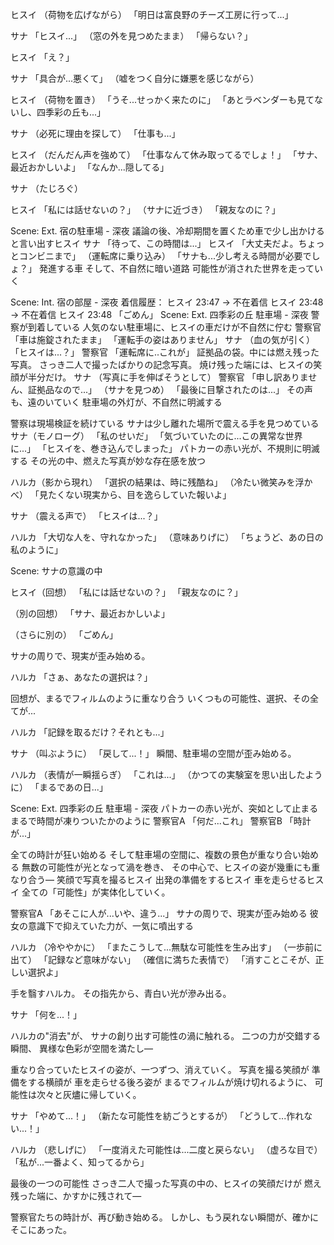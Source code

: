 ヒスイ
（荷物を広げながら）
「明日は富良野のチーズ工房に行って...」

サナ
「ヒスイ...」
（窓の外を見つめたまま）
「帰らない？」

ヒスイ
「え？」

サナ
「具合が...悪くて」
（嘘をつく自分に嫌悪を感じながら）

ヒスイ
（荷物を置き）
「うそ...せっかく来たのに」
「あとラベンダーも見てないし、四季彩の丘も...」

サナ
（必死に理由を探して）
「仕事も...」

ヒスイ
（だんだん声を強めて）
「仕事なんて休み取ってるでしょ！」
「サナ、最近おかしいよ」
「なんか...隠してる」

サナ
（たじろぐ）

ヒスイ
「私には話せないの？」
（サナに近づき）
「親友なのに？」

Scene: Ext. 宿の駐車場 - 深夜
議論の後、冷却期間を置くため車で少し出かけると言い出すヒスイ
サナ
「待って、この時間は...」
ヒスイ
「大丈夫だよ。ちょっとコンビニまで」
（運転席に乗り込み）
「サナも...少し考える時間が必要でしょ？」
発進する車
そして、不自然に暗い道路
可能性が消された世界を走っていく

Scene: Int. 宿の部屋 - 深夜
着信履歴：
ヒスイ 23:47 → 不在着信
ヒスイ 23:48 → 不在着信
ヒスイ 23:48 「ごめん」
Scene: Ext. 四季彩の丘 駐車場 - 深夜
警察が到着している
人気のない駐車場に、ヒスイの車だけが不自然に佇む
警察官
「車は施錠されたまま」
「運転手の姿はありません」
サナ
（血の気が引く）
「ヒスイは...？」
警察官
「運転席に..これが」
証拠品の袋。中には燃え残った写真。
さっき二人で撮ったばかりの記念写真。
焼け残った端には、ヒスイの笑顔が半分だけ。
サナ
（写真に手を伸ばそうとして）
警察官
「申し訳ありません、証拠品なので...」
（サナを見つめ）
「最後に目撃されたのは...」
その声も、遠のいていく
駐車場の外灯が、不自然に明滅する


警察は現場検証を続けている
サナは少し離れた場所で震える手を見つめている
サナ（モノローグ）
「私のせいだ」
「気づいていたのに...この異常な世界に...」
「ヒスイを、巻き込んでしまった」
パトカーの赤い光が、不規則に明滅する
その光の中、燃えた写真が妙な存在感を放つ

ハルカ（影から現れ）
「選択の結果は、時に残酷ね」
（冷たい微笑みを浮かべ）
「見たくない現実から、目を逸らしていた報いよ」

サナ
（震える声で）
「ヒスイは...？」

ハルカ
「大切な人を、守れなかった」
（意味ありげに）
「ちょうど、あの日の私のように」

Scene: サナの意識の中

ヒスイ（回想）
「私には話せないの？」
「親友なのに？」

（別の回想）
「サナ、最近おかしいよ」

（さらに別の）
「ごめん」

サナの周りで、現実が歪み始める。

ハルカ
「さぁ、あなたの選択は？」

回想が、まるでフィルムのように重なり合う
いくつもの可能性、選択、その全てが...

ハルカ
「記録を取るだけ？それとも...」

サナ
（叫ぶように）
「戻して...！」
瞬間、駐車場の空間が歪み始める。

ハルカ
（表情が一瞬揺らぎ）
「これは...」
（かつての実験室を思い出したように）
「まるであの日...」

Scene: Ext. 四季彩の丘 駐車場 - 深夜
パトカーの赤い光が、突如として止まる
まるで時間が凍りついたかのように
警察官A
「何だ...これ」
警察官B
「時計が...」

全ての時計が狂い始める
そして駐車場の空間に、複数の景色が重なり合い始める
無数の可能性が光となって渦を巻き、
その中心で、ヒスイの姿が幾重にも重なり合う―
笑顔で写真を撮るヒスイ
出発の準備をするヒスイ
車を走らせるヒスイ
全ての「可能性」が実体化していく。

警察官A
「あそこに人が...いや、違う...」
サナの周りで、現実が歪み始める
彼女の意識下で抑えていた力が、一気に噴出する

ハルカ
（冷ややかに）
「またこうして...無駄な可能性を生み出す」
（一歩前に出て）
「記録など意味がない」
（確信に満ちた表情で）
「消すことこそが、正しい選択よ」

手を翳すハルカ。
その指先から、青白い光が滲み出る。

サナ
「何を...！」

ハルカの"消去"が、
サナの創り出す可能性の渦に触れる。
二つの力が交錯する瞬間、
異様な色彩が空間を満たし―

重なり合っていたヒスイの姿が、一つずつ、消えていく。
写真を撮る笑顔が
準備をする横顔が
車を走らせる後ろ姿が
まるでフィルムが焼け切れるように、
可能性は次々と灰燼に帰していく。

サナ
「やめて...！」
（新たな可能性を紡ごうとするが）
「どうして...作れない...！」

ハルカ
（悲しげに）
「一度消えた可能性は...二度と戻らない」
（虚ろな目で）
「私が...一番よく、知ってるから」

最後の一つの可能性
さっき二人で撮った写真の中の、ヒスイの笑顔だけが
燃え残った端に、かすかに残されて―

警察官たちの時計が、再び動き始める。
しかし、もう戻れない瞬間が、確かにそこにあった。
